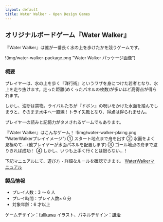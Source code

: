 ```yaml
---
layout: default
title: Water Walker - Open Design Games
---
```


## オリジナルボードゲーム『Water Walker』

『Water Walker』は誰が一番長く水の上を歩けたかを競うゲームです。

!(img/water-walker-package.png "Water Walker パッケージ画像")

### 概要

プレイヤーは、水の上を歩く『洋行術』というワザを身につけた若者となり、水上を走り抜けます。走った距離(めくったパネルの枚数)が多いほど高得点が得られます。

しかし、油断は禁物。ライバルたちが『ドボン』の呪いをかけた水面を踏んでしまうと、そのまま水中へ一直線！トライ失敗となり、得点は得られません。

プレイヤーの読みと記憶力がタメされるゲームでもあります。

『Water Walker』はこんなゲーム！
!(img/water-walker-plaing.png "WaterWalkerプレイイメージ")
① スタート地点まで舟を出す
② 水面をよく見極めて… (他プレイヤーが水面パネルを配置します)
③ ゴール地点の舟まで渡りきれば成功！
④ しかし、いつも上手く行くとは限らない…！

下記マニュアルにて、遊び方・詳細なルールを確認できます。
[WaterWalkerマニュアル](water_walker_manual.pdf)

### 製品情報

* プレイ人数：3 ～ 6 人
* プレイ時間：プレイ人数× 6 分
* 対象年齢：6 才以上

ゲームデザイン：[fullkawa](https://twitter.com/fullkawa)
イラスト、パネルデザイン：[謙治](https://twitter.com/im_kenji)
